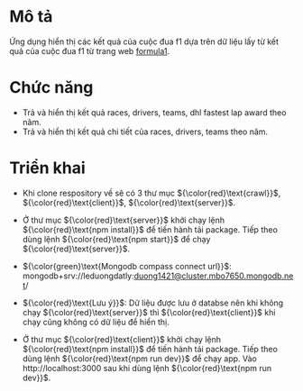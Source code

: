 # Mô tả
Ứng dụng hiển thị các kết quả của cuộc đua f1 dựa trên dữ liệu lấy từ kết quả của cuộc đua f1 từ trang web [formula1](https://www.formula1.com/).
# Chức năng
- Trả và hiển thị kết quả races, drivers, teams, dhl fastest lap award theo năm.
- Trả và hiển thị kết quả chi tiết của races, drivers, teams theo năm.
# Triển khai
- Khi clone respository về sẽ có 3 thư mục ${\color{red}\text{crawl}}$, ${\color{red}\text{client}}$, ${\color{red}\text{server}}$.
  
- Ở thư mục ${\color{red}\text{server}}$ khởi chạy lệnh ${\color{red}\text{npm install}}$ để tiến hành tải package. Tiếp theo dùng lệnh ${\color{red}\text{npm start}}$ để chạy ${\color{red}\text{server}}$.
  
- ${\color{green}\text{Mongodb compass connect url}}$: mongodb+srv://leduongdatly:duong1421@cluster.mbo7650.mongodb.net/
  
- ${\color{red}\text{Lưu ý}}$: Dữ liệu được lưu ở databse nên khi không chạy ${\color{red}\text{server}}$ thì ${\color{red}\text{client}}$ khi chạy cũng không có dữ liệu để hiển thị.
  
- Ở thư mục ${\color{red}\text{client}}$ khởi chạy lệnh ${\color{red}\text{npm install}}$ để tiến hành tải package. Tiếp theo dùng lệnh ${\color{red}\text{npm run dev}}$ để chạy app. Vào http://localhost:3000 sau khi dùng lệnh ${\color{red}\text{npm run dev}}$.
